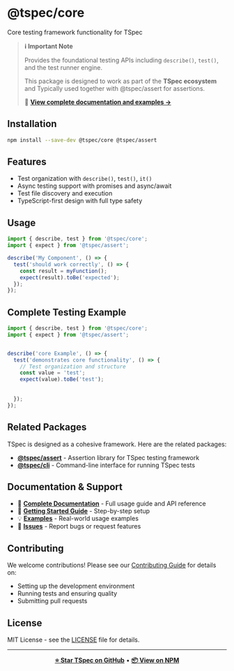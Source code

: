 # @tspec/core

Core testing framework functionality for TSpec

> **ℹ️ Important Note**
> 
> Provides the foundational testing APIs including `describe()`, `test()`, and the test runner engine.
> 
> This package is designed to work as part of the **TSpec ecosystem** and Typically used together with @tspec/assert for assertions.
> 
> 📖 **[View complete documentation and examples →](https://github.com/oliver-richman/tspec#readme)**

## Installation

```bash
npm install --save-dev @tspec/core @tspec/assert
```

## Features

- Test organization with `describe()`, `test()`, `it()`
- Async testing support with promises and async/await
- Test file discovery and execution
- TypeScript-first design with full type safety

## Usage

```typescript
import { describe, test } from '@tspec/core';
import { expect } from '@tspec/assert';

describe('My Component', () => {
  test('should work correctly', () => {
    const result = myFunction();
    expect(result).toBe('expected');
  });
});
```

## Complete Testing Example


```typescript
import { describe, test } from '@tspec/core';
import { expect } from '@tspec/assert';


describe('core Example', () => {
  test('demonstrates core functionality', () => {
    // Test organization and structure
    const value = 'test';
    expect(value).toBe('test');
    
    
  });
});
```


## Related Packages

TSpec is designed as a cohesive framework. Here are the related packages:

- [**@tspec/assert**](https://npmjs.com/package/@tspec/assert) - Assertion library for TSpec testing framework
- [**@tspec/cli**](https://npmjs.com/package/@tspec/cli) - Command-line interface for running TSpec tests

## Documentation & Support

- 📖 **[Complete Documentation](https://github.com/oliver-richman/tspec#readme)** - Full usage guide and API reference
- 🚀 **[Getting Started Guide](https://github.com/oliver-richman/tspec/blob/main/docs/GETTING_STARTED.md)** - Step-by-step setup
- 💡 **[Examples](https://github.com/oliver-richman/tspec/tree/main/examples)** - Real-world usage examples
- 🐛 **[Issues](https://github.com/oliver-richman/tspec/issues)** - Report bugs or request features

## Contributing

We welcome contributions! Please see our [Contributing Guide](https://github.com/oliver-richman/tspec/blob/main/CONTRIBUTING.md) for details on:

- Setting up the development environment
- Running tests and ensuring quality
- Submitting pull requests

## License

MIT License - see the [LICENSE](https://github.com/oliver-richman/tspec/blob/main/LICENSE) file for details.

---

<div align="center">

**[⭐ Star TSpec on GitHub](https://github.com/oliver-richman/tspec)** • **[📦 View on NPM](https://npmjs.com/package/@tspec/core)**

</div>
